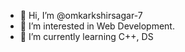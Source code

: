 - 👋 Hi, I’m @omkarkshirsagar-7
- 👀 I’m interested in Web Development.
- 🌱 I’m currently learning C++, DS

<!---
omkarkshirsagar-7/omkarkshirsagar-7 is a ✨ special ✨ repository because its `README.md` (this file) appears on your GitHub profile.
You can click the Preview link to take a look at your changes.
--->
